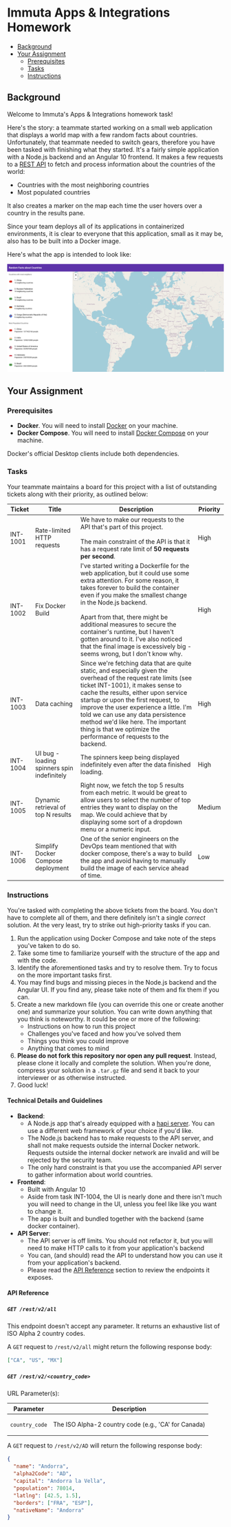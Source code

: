 # Immuta Apps & Integrations Homework

- [Background](#background)
- [Your Assignment](#your-assignment)
  * [Prerequisites](#prerequisites)
  * [Tasks](#tasks)
  * [Instructions](#instructions)


## Background

Welcome to Immuta's Apps & Integrations homework task!

Here's the story: a teammate started working on a small web application that
displays a world map with a few random facts about countries. Unfortunately,
that teammate needed to switch gears, therefore you have been tasked with finishing what
they started.  It's a fairly simple application with a Node.js backend and an
Angular 10 frontend. It makes a few requests to a [REST API](#api-reference)
to fetch and process information about the countries of the world:

* Countries with the most neighboring countries
* Most populated countries

It also creates a marker on the map each time the user hovers over a country in the results pane.

Since your team deploys all of its applications in containerized environments,
it is clear to everyone that this application, small as it may be, also has to be built into a Docker
image.

Here's what the app is intended to look like:

![Screenshot of App](./screenshot.png)

## Your Assignment

### Prerequisites

- **Docker**. You will need to install [Docker](https://docs.docker.com/get-docker/) on your machine.
- **Docker Compose**. You will need to install [Docker Compose](https://docs.docker.com/compose/install/) on your machine.

Docker's official Desktop clients include both dependencies.

### Tasks

Your teammate maintains a board for this project with a list of outstanding tickets along with their
priority, as outlined below:

<table>
    <thead>
        <tr>
            <th>Ticket</th>
            <th>Title</th>
            <th>Description</th>
            <th>Priority</th>
        </tr>
    </thead>
    <tbody>
        <tr>
            <td>INT-1001</td>
            <td>Rate-limited HTTP requests</td>
            <td>
                We have to make our requests to the API that's part of this project.<br/><br/>The main constraint of the
                API is that it has a request rate limit of <b>50 requests per second</b>.
            </td>
            <td>High</td>
        </tr>
        <tr>
            <td>INT-1002</td>
            <td>Fix Docker Build</td>
            <td>
                I've started writing a Dockerfile for the web application, but it could use
                some extra attention. For some reason, it takes forever to build the container
                even if you make the smallest change in the Node.js backend.<br/><br/>
                Apart from that, there might be additional measures to secure the container's runtime,
                but I haven't gotten around to it. I've also noticed that the final image is excessively
                big - seems wrong, but I don't know why.
            </td>
            <td>High</td>
        </tr>
        <tr>
            <td>INT-1003</td>
            <td>Data caching</td>
            <td>
                Since we're fetching data that are quite static, and especially given the overhead of the 
                request rate limits (see ticket INT-1001), it makes sense to cache the results, either
                upon service startup or upon the first request, to improve the user experience a little.
                I'm told we can use any data persistence method we'd like here. The important thing is
                that we optimize the performance of requests to the backend.
            </td>
            <td>High</td>
        </tr>
        <tr>
            <td>INT-1004</td>
            <td>UI bug - loading spinners spin indefinitely</td>
            <td>
                The spinners keep being displayed indefinitely even after
                the data finished loading.
            </td>
            <td>High</td>
        </tr>
        <tr>
            <td>INT-1005</td>
            <td>Dynamic retrieval of top N results</td>
            <td>
                Right now, we fetch the top 5 results from each metric. It would be great to allow users
                to select the number of top entries they want to display on the map. We could achieve that
                by displaying some sort of a dropdown menu or a numeric input.
            </td>
            <td>Medium</td>
        </tr>
        <tr>
            <td>INT-1006</td>
            <td>Simplify Docker Compose deployment</td>
            <td>
                One of the senior engineers on the DevOps team mentioned that with docker compose,
                there's a way to build the app and avoid having to manually build the image
                of each service ahead of time.
            </td>
            <td>Low</td>
        </tr>
    </tbody>
</table>

### Instructions

You're tasked with completing the above tickets from the board. You don't have to complete all of them, and there
definitely isn't a single _correct_ solution. At the very least, try to strike out high-priority tasks if you can.

1. Run the application using Docker Compose and take note of the steps you've taken to do so.
1. Take some time to familiarize yourself with the structure of the app and with the code.
1. Identify the aforementioned tasks and try to resolve them. Try to focus on the more important tasks
   first.
1. You may find bugs and missing pieces in the Node.js backend and the Angular UI.
   If you find any, please take note of them and fix them if you can.
1. Create a new markdown file (you can override this one or create another one) and summarize your solution.
   You can write down anything that you think is noteworthy. It could be one or more of the following:
   - Instructions on how to run this project
   - Challenges you've faced and how you've solved them
   - Things you think you could improve
   - Anything that comes to mind
1. **Please do not fork this repository nor open any pull request**. Instead, please clone it locally
   and complete the solution. When you're done, compress your solution in a `.tar.gz` file and send it back to your
   interviewer or as otherwise instructed.
1. Good luck!

#### Technical Details and Guidelines

* **Backend**:
  - A Node.js app that's already equipped with a [hapi server](https://hapi.dev/). You can use a different web framework
    of your choice if you'd like.
  - The Node.js backend has to make requests to the API server, and shall not make requests outside
    the internal Docker network. Requests outside the internal docker network are invalid and will be rejected by
    the security team.
  - The only hard constraint is that you use the accompanied API server to gather information about world countries.
* **Frontend**:
  - Built with Angular 10
  - Aside from task INT-1004, the UI is nearly done and there isn't much you will need to change in the UI, unless you
    feel like like you want to change it.
  - The app is built and bundled together with the backend (same docker container).
* **API Server**:
  - The API server is off limits. You should not refactor it, but you will need to make HTTP calls to it from your
    application's backend
  - You can, (and should) read the API to understand how you can use it from your application's backend. 
  - Please read the [API Reference](#api-reference) section to review the endpoints it exposes.

#### API Reference

##### `GET /rest/v2/all`

This endpoint doesn't accept any parameter. It returns an exhaustive list of ISO Alpha 2 country codes.

A `GET` request to `/rest/v2/all` might return the following response body:

```json
["CA", "US", "MX"]
```

##### `GET /rest/v2/<country_code>`

URL Parameter(s):

<table>
    <thead>
        <tr>
            <th>Parameter</th>
            <th>Description</th>
        </tr>
    </thead>
    <tbody>
        <tr>
            <td><pre><code>country_code</code></pre></td>
            <td>The ISO Alpha-2 country code (e.g., 'CA' for Canada)</td>
        </tr>
    </tbody>
</table>

A `GET` request to `/rest/v2/AD` will return the following response body:

```json
{
  "name": "Andorra",
  "alpha2Code": "AD",
  "capital": "Andorra la Vella",
  "population": 78014,
  "latlng": [42.5, 1.5],
  "borders": ["FRA", "ESP"],
  "nativeName": "Andorra"
}
```
